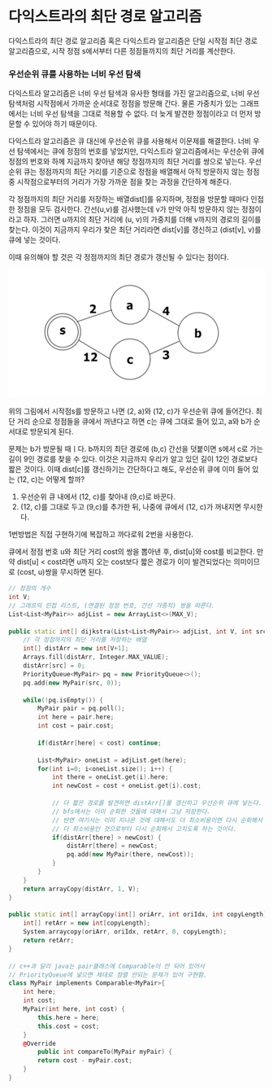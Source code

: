 # 다익스트라의 최단 경로 알고리즘

다익스트라의 최단 경로 알고리즘 혹은 다익스트라 알고리즘은 단일 시작점 최단 경로 알고리즘으로, 시작 정점 s에서부터 다른 정점들까지의 최단 거리를 계산한다.



### 우선순위 큐를 사용하는 너비 우선 탐색

다익스트라 알고리즘은 너비 우선 탐색과 유사한 형태를 가진 알고리즘으로, 너비 우선 탐색처럼 시작점에서 가까운 순서대로 정점을 방문해 간다. 물론 가중치가 있는 그래프에서는 너비 우선 탐색을 그대로 적용할 수 없다. 더 늦게 발견한 정점이라고 더 먼저 방문할 수 있어야 하기 때문이다. 

다익스트라 알고리즘은 큐 대신에 우선순위 큐를 사용해서 이문제를 해결한다. 너비 우선 탐색에서는 큐에 정점의 번호를 넣었지만, 다익스트라 알고리즘에서는 우선순위 큐에 정점의 번호와 하께 지금까지 찾아낸 해당 정점까지의 최단 거리를 쌍으로 넣는다. 우선순위 큐는 정점까지의 최단 거리를 기준으로 정점을 배열해서 아직 방문하지 않는 정점 중 시작점으로부터의 거리가 가장 가까운 점을 찾는 과정을 간단하게 해준다.

각 정점까지의 최단 거리를 저장하는 배열dist[]를 유지하며, 정점을 방문할 때마다 인접한 정점을 모두 검사한다. 간선(u,v)를 검사했는데 v가 만약 아직 방문하지 않는 정점이라고 하자. 그러면 u까지의 최단 거리에 (u, v)의 가중치를 더해 v까지의 경로의 길이를 찾는다. 이것이 지금까지 우리가 찾은 최단 거리라면 dist[v]를 갱신하고 (dist[v],  v)를 큐에 넣는 것이다.

이때 유의해야 할 것은 각 정점까지의 최단 경로가 갱신될 수 있다는 점이다. 

![](1.png)

위의 그림에서 시작점s를 방문하고 나면 (2, a)와 (12, c)가 우선순위 큐에 들어간다. 최단 거리 순으로 정점들을 큐에서 꺼낸다고 하면 c는 큐에 그대로 들어 있고, a와 b가 순서대로 방문되게 된다.

문제는 b가 방문될 때ㅣ다. b까지의 최단 경로에 (b,c) 간선을 덧붙이면 s에서 c로 가는 길이 9인 경로를 찾을 수 있다. 이것은 지금까지 우리가 알고 있던 길이 12인 경로보다 짧은 것이다. 이때 dist[c]를 갱신하기는 간단하다고 해도, 우선순위 큐에 이미 들어 있는 (12, c)는 어떻게 할까? 

1. 우선순위 큐 내에서 (12, c)를 찾아내 (9,c)로 바꾼다.
2. (12, c)를 그대로 두고 (9,c)를 추가한 뒤, 나중에 큐에서 (12, c)가 꺼내지면 무시한다.

1번방법은 직접 구현하기에 복잡하고 까다로워 2번을 사용한다.

큐에서 정점 번호 u와 최단 거리 cost의 쌍을 뽑아낸 후, dist[u]와 cost를 비교한다. 만약 dist[u] < cost라면 u까지 오는 cost보다 짧은 경로가 이미 발견되었다는 의미이므로 (cost, u)쌍을 무시하면 된다.

```c++
// 정점의 개수
int V;
// 그래프의 인접 리스트, (연결된 정점 번호, 간선 가중치) 쌍을 따른다.
List<List<MyPair>> adjList = new ArrayList<>(MAX_V);

public static int[] dijkstra(List<List<MyPair>> adjList, int V, int src) {
    // 각 정점까지의 최단 거리를 저장하는 배열
    int[] distArr = new int[V+1];
    Arrays.fill(distArr, Integer.MAX_VALUE);
    distArr[src] = 0;
    PriorityQueue<MyPair> pq = new PriorityQueue<>();
    pq.add(new MyPair(src, 0));

    while(!pq.isEmpty()) {
        MyPair pair = pq.poll();
        int here = pair.here;
        int cost = pair.cost;

        if(distArr[here] < cost) continue;

        List<MyPair> oneList = adjList.get(here);
        for(int i=0; i<oneList.size(); i++) {
            int there = oneList.get(i).here;
            int newCost = cost + oneList.get(i).cost;

            // 더 짧은 경로를 발견하면 distArr[]를 갱신하고 우선순위 큐에 넣는다.
            // bfs에서는 이미 순회한 것들에 대해서 그냥 저장한다.
            // 반면 여기서는 이미 지나온 것에 대해서도 더 최소비용이면 다시 순회해서
            // 더 최소비용인 것으로부터 다시 순회해서 고치도록 하는 것이다.
            if(distArr[there] > newCost) {
                distArr[there] = newCost;
                pq.add(new MyPair(there, newCost));
            }
        }
    }
    return arrayCopy(distArr, 1, V);
}

public static int[] arrayCopy(int[] oriArr, int oriIdx, int copyLength) {
    int[] retArr = new int[copyLength];
    System.arraycopy(oriArr, oriIdx, retArr, 0, copyLength);
    return retArr;
}

// c++과 달리 java는 pair클래스에 Comparable이 안 되어 있어서 
// PriorityQueue에 넣으면 제대로 정렬 안되는 문제가 있어 구현함.
class MyPair implements Comparable<MyPair>{
    int here;
    int cost;
    MyPair(int here, int cost) {
        this.here = here;
        this.cost = cost;
    }
    @Override
        public int compareTo(MyPair myPair) {
        return cost - myPair.cost;
    }
}
```

